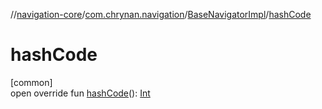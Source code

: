 //[navigation-core](../../../index.md)/[com.chrynan.navigation](../index.md)/[BaseNavigatorImpl](index.md)/[hashCode](hash-code.md)

# hashCode

[common]\
open override fun [hashCode](hash-code.md)(): [Int](https://kotlinlang.org/api/latest/jvm/stdlib/kotlin/-int/index.html)
